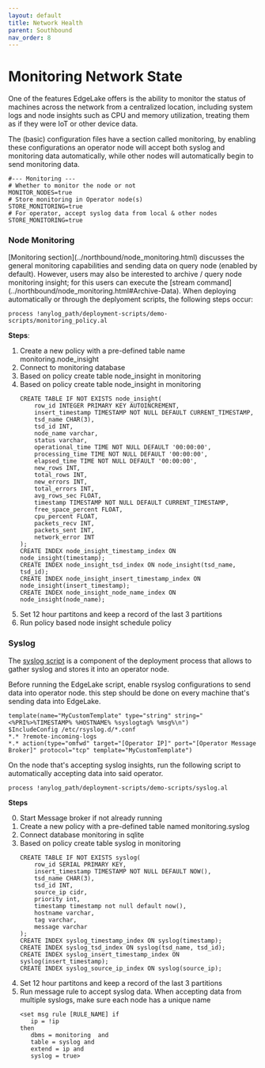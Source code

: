 ```yaml
---
layout: default
title: Network Health
parent: Southbound
nav_order: 8
---
```

# Monitoring Network State
One of the features EdgeLake offers is the ability to monitor the status of machines across the network from a centralized 
location, including system logs and node insights such as CPU and memory utilization, treating them as if they were IoT 
or other device data. 

The (basic) configuration files have a section called monitoring, by enabling these configurations an operator node will 
accept both syslog and monitoring data automatically, while other nodes will automatically begin to send monitoring data.

<pre class="code-frame"><code class="language-dotenv">#--- Monitoring ---
# Whether to monitor the node or not
MONITOR_NODES=true
# Store monitoring in Operator node(s)
STORE_MONITORING=true
# For operator, accept syslog data from local & other nodes
STORE_MONITORING=true</code></pre>

<h3>Node Monitoring</h3> 
[Monitoring section](../northbound/node_monitoring.html) discusses the general monitoring capabilities and sending data 
on query node (enabled by default). However, users may also be interested to archive / query node monitoring insight; 
for this users can execute the [stream command](../northbound/node_monitoring.html#Archive-Data). When deploying 
automatically or through the deplyoment scripts, the following steps occur: 
<pre class="code-frame"><code class="language-anylog">process !anylog_path/deployment-scripts/demo-scripts/monitoring_policy.al</code></pre>

**Steps**: 
<ol start="1"> 
    <li>Create a new policy with a pre-defined table name monitoring.node_insight</li>
    <li>Connect to monitoring database</li>
    <li>Based on policy create table node_insight in monitoring</li>
    <li>Based on policy create table node_insight in monitoring</li>
<pre class="code-frame"><code class="language-sql">CREATE TABLE IF NOT EXISTS node_insight(
    row_id INTEGER PRIMARY KEY AUTOINCREMENT,
    insert_timestamp TIMESTAMP NOT NULL DEFAULT CURRENT_TIMESTAMP,
    tsd_name CHAR(3),
    tsd_id INT,
    node_name varchar,
    status varchar,
    operational_time TIME NOT NULL DEFAULT '00:00:00',
    processing_time TIME NOT NULL DEFAULT '00:00:00',
    elapsed_time TIME NOT NULL DEFAULT '00:00:00',
    new_rows INT,
    total_rows INT,
    new_errors INT,
    total_errors INT,
    avg_rows_sec FLOAT,
    timestamp TIMESTAMP NOT NULL DEFAULT CURRENT_TIMESTAMP,
    free_space_percent FLOAT,
    cpu_percent FLOAT,
    packets_recv INT,
    packets_sent INT,
    network_error INT
);
CREATE INDEX node_insight_timestamp_index ON node_insight(timestamp);
CREATE INDEX node_insight_tsd_index ON node_insight(tsd_name, tsd_id);
CREATE INDEX node_insight_insert_timestamp_index ON node_insight(insert_timestamp);
CREATE INDEX node_insight_node_name_index ON node_insight(node_name);</code></pre>
    <li>Set 12 hour partitons and keep a record of the last 3 partitions</li>
    <li>Run policy based node insight schedule policy</li>
</ol>

<h3>Syslog</h3>
The <a href="https://github.com/AnyLog-co/deployment-scripts/blob/main/demo-scripts/syslog.al" target=_blank>syslog script</a> is
a component of the deployment process that allows to gather syslog and stores it into an operator node. 

Before running the EdgeLake script, enable rsyslog configurations to send data into operator node. this step should be 
done on every machine that's sending data into EdgeLake. 

<pre class="code-frame"><code class="language-config">template(name="MyCustomTemplate" type="string" string="<%PRI%>%TIMESTAMP% %HOSTNAME% %syslogtag% %msg%\n")
$IncludeConfig /etc/rsyslog.d/*.conf
*.* ?remote-incoming-logs
*.* action(type="omfwd" target="[Operator IP]" port="[Operator Message Broker]" protocol="tcp" template="MyCustomTemplate")</code></pre>

On the node that's accepting syslog insights, run the following script to automatically accepting data into said operator. 

<pre class="code-frame"><code class="language-anylog">process !anylog_path/deployment-scripts/demo-scripts/syslog.al</code></pre>

**Steps**
<ol start="0">
    <li>Start Message broker if not already running</li>
    <li>Create a new policy with a pre-defined table named monitoring.syslog</li>
    <li>Connect database monitoring in sqlite</li>
    <li>Based on policy create table syslog in monitoring</li>
<pre class="code-frame"><code class="language-sql">CREATE TABLE IF NOT EXISTS syslog(
    row_id SERIAL PRIMARY KEY,
    insert_timestamp TIMESTAMP NOT NULL DEFAULT NOW(),
    tsd_name CHAR(3),
    tsd_id INT,
    source_ip cidr,
    priority int,
    timestamp timestamp not null default now(),
    hostname varchar,
    tag varchar,
    message varchar
);
CREATE INDEX syslog_timestamp_index ON syslog(timestamp);
CREATE INDEX syslog_tsd_index ON syslog(tsd_name, tsd_id);
CREATE INDEX syslog_insert_timestamp_index ON syslog(insert_timestamp);
CREATE INDEX syslog_source_ip_index ON syslog(source_ip);</code></pre>
    <li>Set 12 hour partitons and keep a record of the last 3 partitions</li>
    <li>Run message rule to accept syslog data. When accepting data from multiple syslogs, make sure each node has a unique name</li>
<pre class="code-frame"><code class="language-anylog">&lt;set msg rule [RULE_NAME] if
   ip = !ip
then
   dbms = monitoring  and
   table = syslog and
   extend = ip and
   syslog = true&gt;</code></pre>
</ol>













 